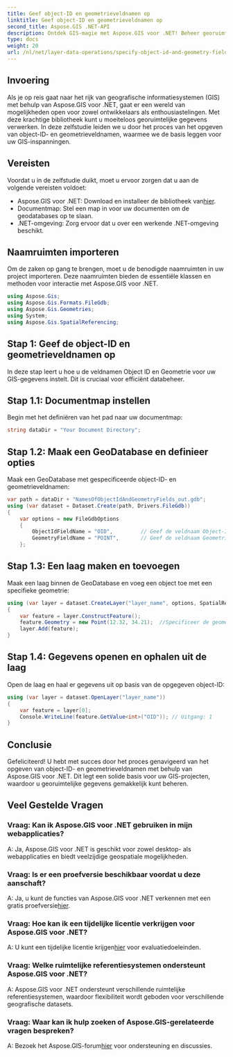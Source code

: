 ```yaml
---
title: Geef object-ID en geometrieveldnamen op
linktitle: Geef object-ID en geometrieveldnamen op
second_title: Aspose.GIS .NET-API
description: Ontdek GIS-magie met Aspose.GIS voor .NET! Beheer georuimtelijke gegevens moeiteloos. Download nu en ontketen de kracht van ruimtelijke intelligentie.
type: docs
weight: 20
url: /nl/net/layer-data-operations/specify-object-id-and-geometry-field-names/
---
```

## Invoering
Als je op reis gaat naar het rijk van geografische informatiesystemen (GIS) met behulp van Aspose.GIS voor .NET, gaat er een wereld van mogelijkheden open voor zowel ontwikkelaars als enthousiastelingen. Met deze krachtige bibliotheek kunt u moeiteloos georuimtelijke gegevens verwerken. In deze zelfstudie leiden we u door het proces van het opgeven van object-ID- en geometrieveldnamen, waarmee we de basis leggen voor uw GIS-inspanningen.
## Vereisten
Voordat u in de zelfstudie duikt, moet u ervoor zorgen dat u aan de volgende vereisten voldoet:
-  Aspose.GIS voor .NET: Download en installeer de bibliotheek van[hier](https://releases.aspose.com/gis/net/).
- Documentmap: Stel een map in voor uw documenten om de geodatabases op te slaan.
- .NET-omgeving: Zorg ervoor dat u over een werkende .NET-omgeving beschikt.
## Naamruimten importeren
Om de zaken op gang te brengen, moet u de benodigde naamruimten in uw project importeren. Deze naamruimten bieden de essentiële klassen en methoden voor interactie met Aspose.GIS voor .NET.
```csharp
using Aspose.Gis;
using Aspose.Gis.Formats.FileGdb;
using Aspose.Gis.Geometries;
using System;
using Aspose.Gis.SpatialReferencing;
```
## Stap 1: Geef de object-ID en geometrieveldnamen op
In deze stap leert u hoe u de veldnamen Object ID en Geometrie voor uw GIS-gegevens instelt. Dit is cruciaal voor efficiënt databeheer.
## Stap 1.1: Documentmap instellen
Begin met het definiëren van het pad naar uw documentmap:
```csharp
string dataDir = "Your Document Directory";
```
## Stap 1.2: Maak een GeoDatabase en definieer opties
Maak een GeoDatabase met gespecificeerde object-ID- en geometrieveldnamen:
```csharp
var path = dataDir + "NamesOfObjectIdAndGeometryFields_out.gdb";
using (var dataset = Dataset.Create(path, Drivers.FileGdb))
{
    var options = new FileGdbOptions
    {
        ObjectIdFieldName = "OID",         // Geef de veldnaam Object-ID op
        GeometryFieldName = "POINT",       // Geef de veldnaam Geometrie op
    };
```
## Stap 1.3: Een laag maken en toevoegen
Maak een laag binnen de GeoDatabase en voeg een object toe met een specifieke geometrie:
```csharp
using (var layer = dataset.CreateLayer("layer_name", options, SpatialReferenceSystem.Wgs84))
{
    var feature = layer.ConstructFeature();
    feature.Geometry = new Point(12.32, 34.21);  //Specificeer de geometrie (in dit geval een punt)
    layer.Add(feature);
}
```
## Stap 1.4: Gegevens openen en ophalen uit de laag
Open de laag en haal er gegevens uit op basis van de opgegeven object-ID:
```csharp
using (var layer = dataset.OpenLayer("layer_name"))
{
    var feature = layer[0];
    Console.WriteLine(feature.GetValue<int>("OID")); // Uitgang: 1
}
```
## Conclusie
Gefeliciteerd! U hebt met succes door het proces genavigeerd van het opgeven van object-ID- en geometrieveldnamen met behulp van Aspose.GIS voor .NET. Dit legt een solide basis voor uw GIS-projecten, waardoor u georuimtelijke gegevens gemakkelijk kunt beheren.
## Veel Gestelde Vragen
### Vraag: Kan ik Aspose.GIS voor .NET gebruiken in mijn webapplicaties?
A: Ja, Aspose.GIS voor .NET is geschikt voor zowel desktop- als webapplicaties en biedt veelzijdige geospatiale mogelijkheden.
### Vraag: Is er een proefversie beschikbaar voordat u deze aanschaft?
 A: Ja, u kunt de functies van Aspose.GIS voor .NET verkennen met een gratis proefversie[hier](https://releases.aspose.com/).
### Vraag: Hoe kan ik een tijdelijke licentie verkrijgen voor Aspose.GIS voor .NET?
 A: U kunt een tijdelijke licentie krijgen[hier](https://purchase.aspose.com/temporary-license/) voor evaluatiedoeleinden.
### Vraag: Welke ruimtelijke referentiesystemen ondersteunt Aspose.GIS voor .NET?
A: Aspose.GIS voor .NET ondersteunt verschillende ruimtelijke referentiesystemen, waardoor flexibiliteit wordt geboden voor verschillende geografische datasets.
### Vraag: Waar kan ik hulp zoeken of Aspose.GIS-gerelateerde vragen bespreken?
 A: Bezoek het Aspose.GIS-forum[hier](https://forum.aspose.com/c/gis/33) voor ondersteuning en discussies.